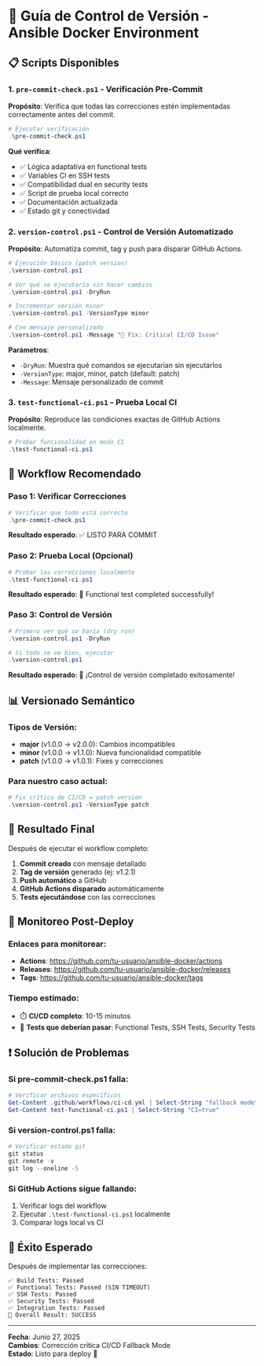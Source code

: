 # 🚀 Guía de Control de Versión - Ansible Docker Environment

## 📋 Scripts Disponibles

### 1. `pre-commit-check.ps1` - Verificación Pre-Commit
**Propósito**: Verifica que todas las correcciones estén implementadas correctamente antes del commit.

```powershell
# Ejecutar verificación
.\pre-commit-check.ps1
```

**Qué verifica**:
- ✅ Lógica adaptativa en functional tests
- ✅ Variables CI en SSH tests  
- ✅ Compatibilidad dual en security tests
- ✅ Script de prueba local correcto
- ✅ Documentación actualizada
- ✅ Estado git y conectividad

### 2. `version-control.ps1` - Control de Versión Automatizado
**Propósito**: Automatiza commit, tag y push para disparar GitHub Actions.

```powershell
# Ejecución básica (patch version)
.\version-control.ps1

# Ver qué se ejecutaría sin hacer cambios
.\version-control.ps1 -DryRun

# Incrementar versión minor
.\version-control.ps1 -VersionType minor

# Con mensaje personalizado
.\version-control.ps1 -Message "🔧 Fix: Critical CI/CD Issue"
```

**Parámetros**:
- `-DryRun`: Muestra qué comandos se ejecutarían sin ejecutarlos
- `-VersionType`: major, minor, patch (default: patch)  
- `-Message`: Mensaje personalizado de commit

### 3. `test-functional-ci.ps1` - Prueba Local CI
**Propósito**: Reproduce las condiciones exactas de GitHub Actions localmente.

```powershell
# Probar funcionalidad en modo CI
.\test-functional-ci.ps1
```

## 🔄 Workflow Recomendado

### Paso 1: Verificar Correcciones
```powershell
# Verificar que todo está correcto
.\pre-commit-check.ps1
```

**Resultado esperado**: ✅ LISTO PARA COMMIT

### Paso 2: Prueba Local (Opcional)
```powershell
# Probar las correcciones localmente
.\test-functional-ci.ps1
```

**Resultado esperado**: 🎉 Functional test completed successfully!

### Paso 3: Control de Versión
```powershell
# Primero ver qué se haría (dry run)
.\version-control.ps1 -DryRun

# Si todo se ve bien, ejecutar
.\version-control.ps1
```

**Resultado esperado**: 🎉 ¡Control de versión completado exitosamente!

## 📊 Versionado Semántico

### Tipos de Versión:
- **major** (v1.0.0 → v2.0.0): Cambios incompatibles
- **minor** (v1.0.0 → v1.1.0): Nueva funcionalidad compatible  
- **patch** (v1.0.0 → v1.0.1): Fixes y correcciones

### Para nuestro caso actual:
```powershell
# Fix crítico de CI/CD = patch version
.\version-control.ps1 -VersionType patch
```

## 🎯 Resultado Final

Después de ejecutar el workflow completo:

1. **Commit creado** con mensaje detallado
2. **Tag de versión** generado (ej: v1.2.1)
3. **Push automático** a GitHub
4. **GitHub Actions disparado** automáticamente
5. **Tests ejecutándose** con las correcciones

## 🔗 Monitoreo Post-Deploy

### Enlaces para monitorear:
- **Actions**: https://github.com/tu-usuario/ansible-docker/actions
- **Releases**: https://github.com/tu-usuario/ansible-docker/releases
- **Tags**: https://github.com/tu-usuario/ansible-docker/tags

### Tiempo estimado:
- ⏱️ **CI/CD completo**: 10-15 minutos
- 🎯 **Tests que deberían pasar**: Functional Tests, SSH Tests, Security Tests

## ❗ Solución de Problemas

### Si pre-commit-check.ps1 falla:
```powershell
# Verificar archivos específicos
Get-Content .github/workflows/ci-cd.yml | Select-String "fallback mode"
Get-Content test-functional-ci.ps1 | Select-String "CI=true"
```

### Si version-control.ps1 falla:
```powershell
# Verificar estado git
git status
git remote -v
git log --oneline -5
```

### Si GitHub Actions sigue fallando:
1. Verificar logs del workflow
2. Ejecutar `.\test-functional-ci.ps1` localmente
3. Comparar logs local vs CI

## 🎉 Éxito Esperado

Después de implementar las correcciones:

```
✅ Build Tests: Passed
✅ Functional Tests: Passed (SIN TIMEOUT)
✅ SSH Tests: Passed  
✅ Security Tests: Passed
✅ Integration Tests: Passed
🎉 Overall Result: SUCCESS
```

---

**Fecha**: Junio 27, 2025  
**Cambios**: Corrección crítica CI/CD Fallback Mode  
**Estado**: Listo para deploy 🚀
